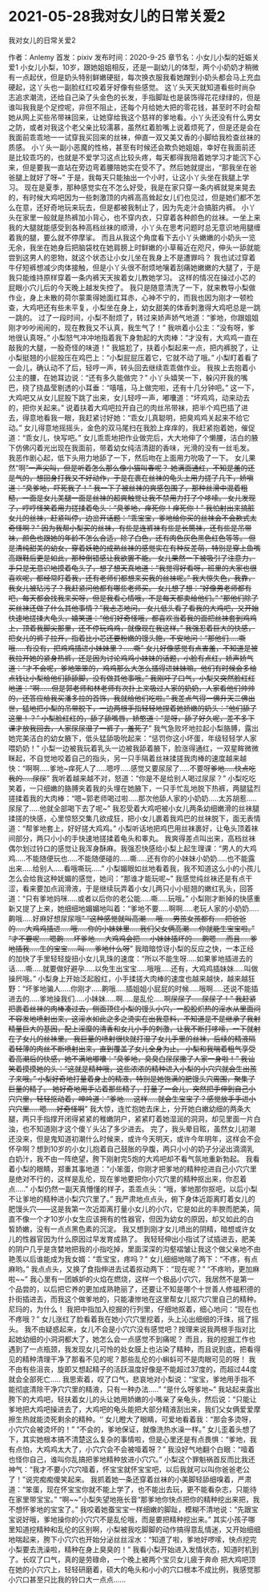 # 2021-05-28我对女儿的日常关爱2



我对女儿的日常关爱2



作者：Anlemy 首发：pixiv 发布时间：2020-9-25
章节名：小女儿小梨的妊娠关爱1
小女儿小梨，10岁，跟她姐姐相反，还是一副幼儿的体型，两个小奶奶才稍微有一点起伏，但是奶头特别鲜嫩硬挺，每次换衣服我看她蹭到小奶头都会马上充血硬起，这丫头也一副脸红红咬着牙好像有些感觉。
这丫头天天就知道看些时尚杂志追求潮流，还给自己染了头金色的长发，手指脚趾也是装饰得花花绿绿的，但是谁叫我我是个足控呢，非但不阻止，还每个月给她大把的零花钱，甚至时不时会帮她从网上买些吊带袜回来，让她穿给我这个慈祥的爹地看。小丫头还没有什么男女之防，或者对我这个老父亲比较濡慕，虽然红着脸嘴上说着烦死了，但是还是会在我面前乖乖地一一试穿我买回来的丝袜，伸直一双又美又香的小脚给我检查丝袜的质感。
小丫头一副小恶魔的性格，甚至有时候还会欺负她姐姐，幸好在我面前还是比较乖巧的，也就是不爱学习这点比较头疼，每天都得我陪着她学习才能沉下心来，但是要我一直站在旁边弯着腰陪她实在受不了。然后她就提出，“那我坐在爸爸腿上就好了呀~”
于是，我每天只能抽出一个小时，让这小丫头坐在我腿上学习。
现在是夏季，那种感觉实在不怎么好受，我是在家只穿一条内裤就晃来晃去的，有时候大鸡吧因为一些刺激顶的内裤高高耸起女儿们也见过，但是她们都不怎么在意，还好奇地玩来玩去，但是都被我制止了，因为先走汁会搞脏内裤。
小丫头在家里一般就是热裤加小背心，也不穿内衣，只穿着各种颜色的丝袜。一坐上来我的大腿就能感受到各种高档丝袜的顺滑，小丫头在思考问题时总无意识地用腿缠着我的腿，要么就不停摩挲。
而且从我这个角度看下去小丫头嫩嫩的小奶头一览无余，我坐在她身后把脑袋枕在她肩膀上时鲜嫩的小草莓近在咫尺，伸头一舔就能尝到这男人的恩物，就这个状态让小女儿坐在我身上不是遭罪吗？
我也试过穿着牛仔短裤想减少肉体接触，但是小丫头很不耐烦地嚷着刮痛她嫩嫩的大腿了，于是我只能维持原样穿着一条内裤天天挨着女儿教她学习。
这样的情况在操过小芯的屁眼小穴儿后的今天晚上越发失控了。
我只是随意清洗了一下，就来教导小梨做作业，身上未散的荷尔蒙熏得她面红耳赤，心神不宁的，而我也因为刚才一顿检查，大鸡吧还有些未平复，小梨坐在身上，幼女甜美的体香刺激得大鸡吧总是一跳一跳的。
过了一段时间，小梨不耐烦了，转过来娇声娇气地道：“爹地，你跟姐姐刚才吵吵闹闹的，现在教我又不认真，我生气了！”
我哄着小公主：“没有呀，爹地很认真呀。”
小梨怒气冲冲地指着我下身勃起的大肉棒：“才没有，大鸡鸡一直在敲我的大腿，一股奇怪的味道！”
我尴尬了，扶着小梨起来一点，把内裤脱了，让小梨挺翘的小屁股压在鸡巴上：“小梨屁屁压着它，它就不动了哦。”
小梨盯着看了一会儿，确认动不了后，轻哼一声，转头回去继续乖乖做作业。
我挨上去抱着小公主的腰，在她耳边说：“还有多久能做完？”
小丫头嬉笑一下，躲闪开我的嘴巴，挠了挠晶莹剔透的小耳垂：“嘻嘻，马上做完啦，还有十几分钟吧。”
这一下，大鸡吧又从女儿屁股下跳了出来，女儿轻哼一声，嘟囔道：“坏鸡鸡，动来动去的，把你关起来。”
说着扶着大鸡吧拉开自己的肉丝吊带袜，把半个鸡巴插了进去，得意地看我一眼，我赶紧讨好她：“乖女儿真聪明，把臭鸡鸡关起来不给它动。”
女儿得意地摇摇头，金色的双马尾扫在我脸上痒痒的，我赶紧抱着她，催促道：“乖女儿，快写吧。”
女儿乖乖地把作业做完后，大大地伸了个懒腰，洁白的腋下仿佛闪着光出现在我面前，带着幼女纯洁清甜的香味，光滑的没有一丝毛发。
我恶作剧心起，低下头用力地舔了一下，然后吻在上面用力吮吸了一下。 女儿果然“啊~~”一声尖叫，但是听着怎么那么像小猫叫春呢？ 她满面通红，不知是羞的还是气的，想回身打我又不好动作，于是在裹在丝袜的龟头上用力搓了几下，娇嗔道：“臭爹地，吓死我了！” 我一下子被丝袜的爽感包围了，那种丝滑中混着粗糙，一面是女儿美腿一面是丝袜的超爽触觉让我不禁用力打了个哆嗦。 女儿发现了，哼哼怪笑着用力搓揉着龟头：“臭爹地，痒死你！痒死你！”
我怕射出来搞脏女儿的丝袜，赶紧叫停，边岔开话题：“乖宝宝，爹地给你买的丝袜会不会款式太奇怪啊？”
因为我帮小梨买的丝袜，有些是连裤袜有些是长筒袜，还有些是吊带袜，颜色也跟她的年龄不怎么合适，除了白色，还有肉色灰色黑色红色等等。
但是清纯甜美的幼女，穿着妖艳的成熟丝袜的感觉实在有种反差萌，特别是穿上鱼嘴高跟鞋后更是如此，那种倒错感让我欲罢不能。
女儿果然一下被吸引了注意力，手只是无意识地摸着龟头了，想了想天真地道：“我觉得好看呀，班里的大家也很喜欢呢，都经常盯着我，还有老师们都想来买我的丝袜呢。”
我大惊失色，我靠，我女儿被玷污了？我赶紧问他都有哪些老师买。
女儿想了想：“好像男老师都有吧，每天都会找我来买呀，但是我看心情哦，不是每天都卖给他们。”
“那他们除了买丝袜还做了什么其他事情？”我忐忑地问。
女儿低头看了看我的大鸡吧，又开始快速地搓揉大龟头，嬉笑道：“他们好奇怪哦，都喜欢当着我的面把丝袜套到鸡鸡上，顶着我脚尖那里，还不停玩鸡鸡，就像现在我这样。”
我强忍着巨大的快感，把女儿的裤子拉开，指着比小芯还要粉嫩的馒头鲍，不安地问：“那他们.....嘶哦.....有没有，把鸡鸡插进小妹妹里？.....嘶”
女儿好像感觉有点害羞，不知道是被我拉开她的紧身热裤，还是因为讨论鸡鸡小妹妹的话题，小脸有点红，娇声娇气道：“才不会呢，爹地笨笨的，鸡鸡那么大怎么插得进妹妹嘛。他们有时候会多给点钱让小梨给他们舔舔脚，没有做其他事哦。”
我刚吁了口气，小梨又突然脸红红地道：“啊......但是郭老师和林老师有次扑上来吸过人家的奶奶，人家看他们帅帅的，还答应给我买潘多拉的首饰，我就给他们吃啦。”
我差点气得一佛升天二佛出世，猛地把小梨的吊带脱下，一边两根手指轻轻地捏着她娇嫩的奶头：“他们舔了这里！？”
小梨脸红红的，舔了舔嘴唇，娇憨道：“是呀，舔了好久呢，差不多下课才放我回去，人家尿尿湿了一裤子，羞死了~~”
我气急败坏地拉起小梨胳膊，露出她完美洁白的幼女腋下，低头猛舔吸吮起来：“惩罚你这小坏蛋，年级轻轻学人家喂奶奶！”
小梨一边被我玩着乳头一边被我舔着腋下，脸涨得通红，一双星眸微微眯起，不自觉地咬着自己的指头，另一只手隔着丝袜揉搓我肉棒的速度越来越快：“啊啊.....爹地~痒死人了.....嗯哼.....感觉又要尿尿了.....不要呀~~爹地.....快点吃我的.....尿尿~~”
我听着越来越不对，怒道：“你是不是给别人喝过尿尿？”
小梨吃吃笑着，一只细嫩的胳膊夹着我的头埋在她腋下，一只手忙乱地脱下热裤，两腿猛烈搓揉着我的大肉棒：“嗯~郭老师喝过啦.....那次他舔人家的小奶奶.....太苏胡惹.....尿尿了.....他就全部喝下去了呢~” 我忍受着大鸡吧被小女儿两条幼细嫩滑的丝袜腿揉搓的快感，心里惊怒交集几欲成狂，把小女儿裹着我鸡巴的丝袜脱下，面无表情道：“帮爹地套上，好好搓大鸡鸡。” 小梨听话地把鸡巴用丝袜裹好，让龟头顶着袜间部分，两只小小的手快速地搓揉着龟头和睾丸。 我爽得差点叫出来，高档丝袜偶尔划过铃口的感觉让我浑身酥麻。我强忍快感给小梨上起生理课：“男人的大鸡鸡.....不能随便玩也.....不能随便碰的.....嘶.....还有你的小妹妹小奶奶.....也不能露出来.....给别人.....看哦嘶玩.....”
小梨媚眼如丝地看着我，我不知道这么小的小孩儿怎么会给我这种妩媚的感觉，她问：“那谁才能玩呢~”
我感觉纯丝袜还是有点干涩，看来要加点润滑液，于是继续玩弄着小女儿两只小小挺翘的嫩红乳头，回答道：“只有爹地妈咪.....或者以后你的老公能.....嘶.....玩哦。”
小梨刚才断掉的快感重新又提了上来，她细细地媚媚地叫着：“爹地不要.....啊啊.....老玩人家的小奶奶.....齁哦.....好麻好想尿尿哦~~”
“这种感觉就叫高潮.....哦.....男孩女孩都有.....把爸爸的.....大鸡鸡插进.....哦.....你的小妹妹里.....我们父女俩高潮.....你就能生宝宝啦。”
“才不要呢.....嗯齁.....坏爹地.....大鸡鸡会把.....小妹妹插坏的.....齁嗯.....而且.....爹地插我.....生的宝宝.....叫.....爹地什么呀~~”
我暗暗惊讶小梨的反应之快，一本正经的加快了手里轻轻旋扭小女儿乳珠的速度：“所以不能生呀.....如果爹地插进去的话.....嘶.....就要做好避孕.....以免生出宝宝.....哦哦.....还有，大鸡鸡插妹妹.....叫做操屄哦。”
小梨身上开始泛起殷红，小手揉搓大肉棒的速度也越来越快，越来越狂野：“坏爹地骗人.....你刚才.....齁哦.....插姐姐小屁屁的时候.....哦啊.....还说不能插进去的.....爹地操我们.....小妹妹.....啊.....是乱伦.....啊~~尿尿了.....尿尿了！”
我赶紧把裹着丝袜的肉棒凑过去，侧面顶住小梨的馒头小穴，一股股炽热的淫水从里面间不容发地喷射出来，这淫水如此之多之烫实在出我意料，不知道是不是继承了我射精量巨大的基因，配上淫糜的清香和女儿小手的刺激，让我不断打哆嗦，一下就射在了女儿的丝袜里。
我巨量的喷射很快就打湿了女儿手里的丝袜，后续的精液隔着轻薄的肉丝不断喷射出来，直到覆盖了女儿全身为止。
小梨和我喘着粗气享受着高潮后的快感，她不满地嘟囔：“臭爹地，臭臭白尿尿撒了人家一身啦！”
我讪笑着摸摸她的头：“这就是精种哦，这些浓浓的精种进入小梨的小穴穴就会生出孩子来哦。”
小梨好奇地打量着身上的精液，特别是她饱满的肥馒头穴周围，聚集了巨量的精子。 她好奇地用手沾着那些精子，打量了一会儿，突然把手伸到自己小穴穴里，轻轻抠动着，呻吟道：“爹地.....这样.....就会生宝宝了？感觉放手手进小穴穴里.....嗯.....好奇怪啊~~”
我大惊，连忙抱她去床上，分开她白嫩幼细的两条大腿，两只手指撑开闭得紧紧的稚嫩阴户，紧紧盯着她湿润的洞洞，却见里面一片白浊，也不知道刚才这个傻丫头沾了多少进去。
完了，我头晕目眩，虽然女儿初潮还没来，但是鬼知道初潮什么时候来，或许今天明天，或许今年明年，这样会不会怀孕啊？想到10岁的小女儿抱着自己鼓胀的孕腹，两只小小的奶子分泌出滴滴乳白奶汁，我不由一阵绝望，胯下刚射完5炮的大鸡吧却不看气氛地重新勃起。
我看着小梨的眼睛，郑重其事地道：“小笨蛋，你刚才把爹地的精种挖进自己小穴穴里是绝对不行的，这样是乱伦，现在爹地要把你小穴穴里的精种抠出来，你忍着点.....”
小梨仍然一副天真懵懂的样子，乖乖点头：“哦，爹地那你抠吧，以后小梨不让爹地的精种进小梨穴穴里了。”
我严肃地点点头，俯下身体近距离盯着女儿的肥馒头穴——这是我第一次近距离打量小女儿的小穴，它是如此的丰腴而肥美，简直不像一个才10岁小女生应该拥有的性器官，但因为幼女的原因，却又如此的白皙娇嫩，没有一点点黑色素的沉淀。
我又想到刚才女儿喷出的阴精，暗想或许女儿的性器官因为什么原因过早发育成熟了。
我轻轻伸出小指试了试插进去，肥美的阴户几乎是贪婪地把我的小指吃掉，里面深深的沟壑褶皱让我这个做父亲地不由艳羡以后谁能成为我女婿：“乖宝宝，疼吗？”
女儿细细地喘了两下：“不疼，有点麻哟。”
我点点头，又换了食指伸进去试着抠动两下：“现在呢？”
“不疼哟，更加麻啦~~”
我心里有一团嫉妒的火焰在燃烧，这样一个极品小穴穴，我居然不是第一个品尝的，以后把它养的更加成熟艳丽了，还要让不知是哪个十世善人修福积德的扑街插进去，而我这个做爹地的，只能凄惨地在这里帮女儿抠穴穴里自己的精种。
尼玛的，为什么！
我把中指加入挖掘的行列里，仔细地抠着，细心地问：“现在也不疼哦？”
女儿涨红了脸看着我在她小穴穴里挖着，头上沁出细细的汗珠，摇了摇头。
我不由疑惑起来，女儿不会是小穴穴没有感觉吧？按理来说我两根手指对比起她幼细的小洞洞都大了，她怎么会一点感觉不到痛呢？
而且，我的挖掘工作也遇到了一点瓶颈，我发现女儿可怜的处女膜上也沾染了精种，而且说到底，把看得见的精种清理干净了那看不见的呢？那些乱伦的小蝌蚪可不是肉眼可见的呀！
我不由有些沮丧，旋即又想起精子的活跃温度好像是不能超过37度的，而超过44度就会全部死亡..... 我思索着，叹了口气，悲哀地对小梨说：“宝宝，爹地用手指不能彻底清除干净穴穴里的精液，只有一种办法.....” “是什么呀爹地~” 我站起来露出胯下的大鸡吧，轻扶着女儿的头让她用娇嫩的小嘴亲了亲龟头，然后说：“只能让爹地把大鸡吧操进去了，大鸡吧的龟头能把大部分精液刮出来，我们父女俩爱爱摩擦生热就能烫死剩余的精种。‘’ 女儿瞪大了眼睛，可爱地看着我：“那会多烫呀，小穴穴会被烫坏的！” “不会的，爹地保证，就像洗热水澡一样。”
女儿歪着头想了下，其实她根本搞不清楚这么复杂的事情啦，但是心里还是有点畏惧：“爹地，我有点怕，大鸡鸡太大了，小穴穴会不会被噎着呀？”
我没好气地翻个白眼：“噎着也怪你自己，谁叫你乱搞把爹地精种放进小穴穴。”
小梨这个罪魁祸首反而比我还神气：“我才不要小穴穴噎着，怀宝宝就怀宝宝吧，以后我就可以叫你爸爸老公了！”说完痴痴傻笑起来。
我抓着她一条还穿着丝袜的小美脚轻舔细嗅着，严肃道：“笨蛋，现在怀宝宝你就不能上学了，也不能出去玩，更不能看杂志，只能待在家里带宝宝。”
“啊~~”小梨失望地拖长音“那爹地你快点把你的精种挖出来把，我不想怀爹地的宝宝了。”
我咬着她蚕宝宝一样细嫩的脚趾，模糊不清地说：“先跟宝宝说好哦，爹地操你的小穴穴不是乱伦哦，而是要把精种挖出来。”
其实小孩子哪里知道挖精种和乱伦的区别啊，小梨被我吃脚脚的动作搞得意乱情迷，又开始细细地喘起来，胯下小穴穴也开始分泌丝丝淫水：“知道了啦，爹地好啰嗦，快点挖完小梨要去洗澡啦，精种在身上臭臭的！”
我看小梨开始进入发情状态，知道时机到了。长叹了口气，真的是劳碌命，一个晚上被两个宝贝女儿疲于奔命
把大鸡吧顶在她的小穴穴上，轻轻研磨着，硕大的龟头和小小的穴口根本不成比例，我感觉那小穴口甚至只比我的铃口大一点点......



